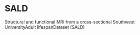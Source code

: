 # SALD
Structural and functional MRI from a cross-sectional Southwest UniversityAdult lifespanDataset (SALD)
